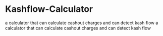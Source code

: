 # Kashflow-Calculator
a calculator that can calculate cashout charges and can detect kash flow
<text> a calculator that can calculate cashout charges and can detect kash flow </text>
